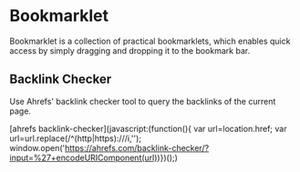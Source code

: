 # Bookmarklet

Bookmarklet is a collection of practical bookmarklets, which enables quick access by simply dragging and dropping it to the bookmark bar.

## Backlink Checker

Use Ahrefs' backlink checker tool to query the backlinks of the current page.

[ahrefs backlink-checker](javascript:(function(){    var url=location.href;    var url=url.replace(/^(http|https):\/\//i,'');    window.open('https://ahrefs.com/backlink-checker/?input=%27+encodeURIComponent(url))})();)